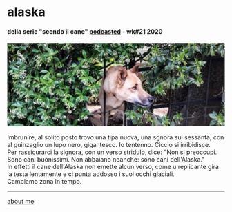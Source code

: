 # alaska
#### della serie "scendo il cane" [podcasted](https://anchor.fm/cacioman) -  wk#21 2020  

![](/20wk21scendoilcane2405.png)  

Imbrunire, al solito posto trovo una tipa nuova, una sgnora sui sessanta, con al guinzaglio un lupo nero, gigantesco. Io tentenno. Ciccio si irribidisce.  
Per rassicurarci la signora, con un verso stridulo, dice: "Non si preoccupi. Sono cani buonissimi. Non abbaiano neanche: sono cani dell'Alaska."  
In effetti il cane dell'Alaska non emette alcun verso, come u replicante gira la testa lentamente e ci punta addosso i suoi occhi glaciali.  
Cambiamo zona in tempo.  

---  
[about me](https://about.me/cacioman)
